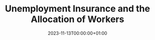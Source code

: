 ---
title: Unemployment Insurance and the Allocation of Workers
date: '2023-11-13T00:00:00+01:00'
authors: 
- "Matthew McKernan"
author_notes: 
- "University of Oxford"
links: 
    - name: Paper
      url: 'uploads/jmp.pdf'

# Slides (optional).
#   Associate this project with Markdown slides.
#   Simply enter your slide deck's filename without extension.
#   E.g. `slides = "example-slides"` references `content/slides/example-slides.md`.
#   Otherwise, set `slides = ""`.

# Draft
---